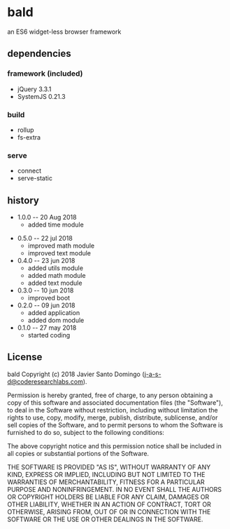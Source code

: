 # bald
an ES6 widget-less browser framework

## dependencies

### framework (included)

* jQuery 3.3.1
* SystemJS 0.21.3

### build

* rollup
* fs-extra

### serve

* connect
* serve-static

## history

+ 1.0.0 -- 20 Aug 2018
    + added time module
* 0.5.0 -- 22 jul 2018
    + improved math module
    + improved text module
* 0.4.0 -- 23 jun 2018
    + added utils module
    + added math module
    + added text module
* 0.3.0 -- 10 jun 2018
    + improved boot
* 0.2.0 -- 09 jun 2018
    + added application
    + added dom module
* 0.1.0 -- 27 may 2018
    + started coding

## License

bald
Copyright (c) 2018 Javier Santo Domingo (j-a-s-d@coderesearchlabs.com).

Permission is hereby granted, free of charge, to any
person obtaining a copy of this software and associated
documentation files (the "Software"), to deal in the
Software without restriction, including without limitation
the rights to use, copy, modify, merge, publish,
distribute, sublicense, and/or sell copies of the
Software, and to permit persons to whom the Software is
furnished to do so, subject to the following conditions:

The above copyright notice and this permission notice
shall be included in all copies or substantial portions of
the Software.

THE SOFTWARE IS PROVIDED "AS IS", WITHOUT WARRANTY OF ANY
KIND, EXPRESS OR IMPLIED, INCLUDING BUT NOT LIMITED TO THE
WARRANTIES OF MERCHANTABILITY, FITNESS FOR A PARTICULAR
PURPOSE AND NONINFRINGEMENT. IN NO EVENT SHALL THE AUTHORS
OR COPYRIGHT HOLDERS BE LIABLE FOR ANY CLAIM, DAMAGES OR
OTHER LIABILITY, WHETHER IN AN ACTION OF CONTRACT, TORT OR
OTHERWISE, ARISING FROM, OUT OF OR IN CONNECTION WITH THE
SOFTWARE OR THE USE OR OTHER DEALINGS IN THE SOFTWARE.
